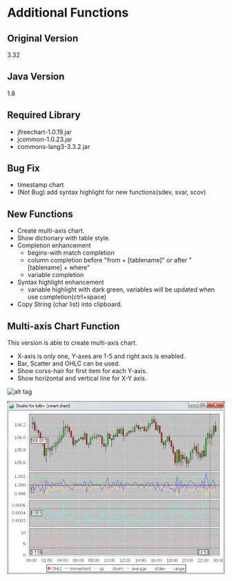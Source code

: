 Additional Functions
=========

Original Version
----

3.32

Java Version
----

1.8

Required Library
----

* jfreechart-1.0.19.jar
* jcommon-1.0.23.jar
* commons-lang3-3.3.2.jar

Bug Fix
-----------

* timestamp chart
* (Not Bug) add syntax highlight for new functions(sdev, svar, scov)

New Functions
--------------

* Create multi-axis chart.
* Show dictionary with table style.
* Completion enhancement
   - begins-with match completion
   - column completion before "from + [tablename]" or after "[tablename] + where"
   - variable completion
* Syntax highlight enhancement
   - variable highlight with dark green, variables will be updated when use completion(ctrl+space)
* Copy String (char list) into clipboard.


Multi-axis Chart Function
--------------

This version is able to create multi-axis chart. 

* X-axis is only one, Y-axes are 1-5 and right axis is enabled.
* Bar, Scatter and OHLC can be used.
* Show corss-hair for first item for each Y-axis.
* Show horizontal and vertical line for X-Y axis.

![alt tag](https://raw.githubusercontent.com/Naoki-Yatsu/studio/master/meta/console.png)

![alt tag](https://raw.githubusercontent.com/Naoki-Yatsu/studio/master/meta/multi-chart.png)



